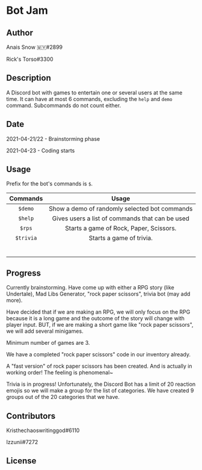 # Bot Jam

## Author

Anais Snow 🇲🇾#2899

Rick's Torso#3300

## Description

A Discord bot with games to entertain one or several users at the same time. It can have at most 6 commands, excluding the `help` and `demo` command. Subcommands do not count either.

## Date

2021-04-21/22 - Brainstorming phase

2021-04-23 - Coding starts

## Usage

Prefix for the bot's commands is `$`.

| **Commands** |                      Usage                      |
| :----------: | :---------------------------------------------: |
|    `$demo`   |  Show a demo of randomly selected bot commands  |
|    `$help`   | Gives users a list of commands that can be used |
|    `$rps`    |     Starts a game of Rock, Paper, Scissors.     |
|  `$trivia`   |            Starts a game of trivia.             |
|              |                                                 |
|              |                                                 |
|              |                                                 |
|              |                                                 |
|              |                                                 |
|              |                                                 |

## Progress

Currently brainstorming. Have come up with either a RPG story (like Undertale), Mad Libs Generator, "rock paper scissors", trivia bot (may add more).

Have decided that if we are making an RPG, we will only focus on the RPG because it is a long game and the outcome of the story will change with player input. BUT, if we are making a short game like "rock paper scissors", we will add several minigames. 

Minimum number of games are 3. 

We have a completed "rock paper scissors" code in our inventory already.

A "fast version" of rock paper scissors has been created. And is actually in working order! The feeling is phenomenal~

Trivia is in progress! Unfortunately, the Discord Bot has a limit of 20 reaction emojis so we will make a group for the list of categories. We have created 9 groups out of the 20 categories that we have.

## Contributors

Kristhechaoswritinggod#6110

Izzunii#7272

## License